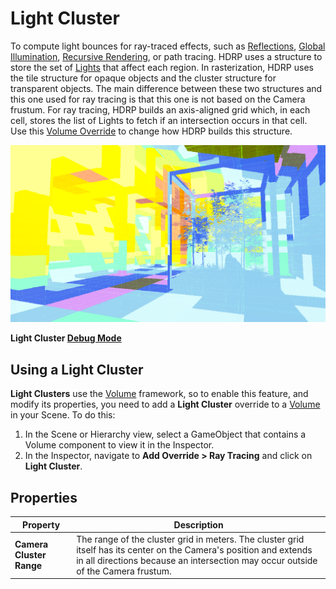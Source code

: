 # Light Cluster

To compute light bounces for ray-traced effects, such as [Reflections](Ray-Traced-Reflections.md), [Global Illumination](Ray-Traced-Global-Illumination.md), [Recursive Rendering](Ray-Tracing-Recursive-Rendering.md), or path tracing. HDRP uses a structure to store the set of [Lights](Light-Component.md) that affect each region. In rasterization, HDRP uses the tile structure for opaque objects and the cluster structure for transparent objects. The main difference between these two structures and this one used for ray tracing is that this one is not based on the Camera frustum.
For ray tracing, HDRP builds an axis-aligned grid which, in each cell, stores the list of Lights to fetch if an intersection occurs in that cell. Use this [Volume Override](Volume-Components.md) to change how HDRP builds this structure.

![](Images/RayTracingLightCluster1.png)

**Light Cluster [Debug Mode](Ray-Tracing-Debug.md#debug-modes)**

## Using a Light Cluster

**Light Clusters** use the [Volume](Volumes.md) framework, so to enable this feature, and modify its properties, you need to add a **Light Cluster** override to a [Volume](Volumes.md) in your Scene. To do this:

1. In the Scene or Hierarchy view, select a GameObject that contains a Volume component to view it in the Inspector.
2. In the Inspector, navigate to **Add Override > Ray Tracing** and click on **Light Cluster**.

## Properties

| **Property**             | **Description**                                              |
| ------------------------ | ------------------------------------------------------------ |
| **Camera Cluster Range** | The range of the cluster grid in meters. The cluster grid itself has its center on the Camera's position and extends in all directions because an intersection may occur outside of the Camera frustum. |
